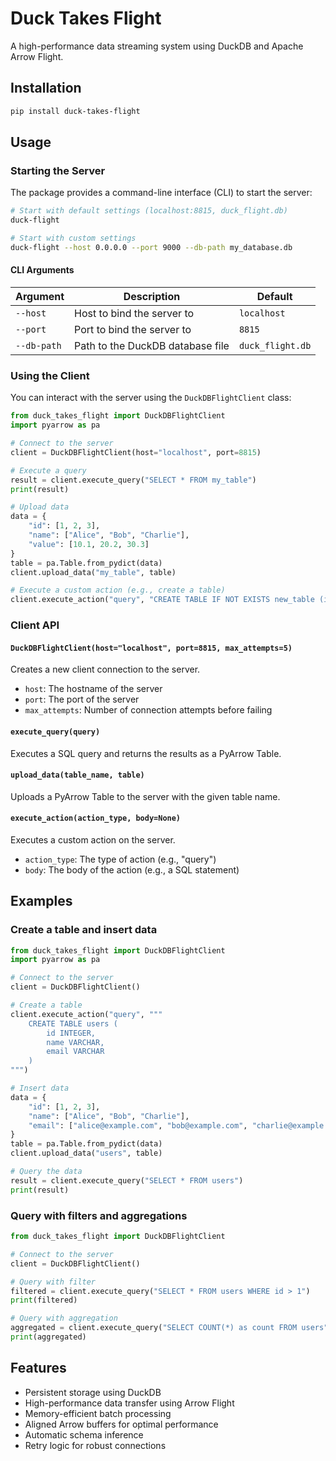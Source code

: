 # Duck Takes Flight

A high-performance data streaming system using DuckDB and Apache Arrow Flight.

## Installation

```bash
pip install duck-takes-flight
```

## Usage

### Starting the Server

The package provides a command-line interface (CLI) to start the server:

```bash
# Start with default settings (localhost:8815, duck_flight.db)
duck-flight

# Start with custom settings
duck-flight --host 0.0.0.0 --port 9000 --db-path my_database.db
```

#### CLI Arguments

| Argument | Description | Default |
|----------|-------------|---------|
| `--host` | Host to bind the server to | `localhost` |
| `--port` | Port to bind the server to | `8815` |
| `--db-path` | Path to the DuckDB database file | `duck_flight.db` |

### Using the Client

You can interact with the server using the `DuckDBFlightClient` class:

```python
from duck_takes_flight import DuckDBFlightClient
import pyarrow as pa

# Connect to the server
client = DuckDBFlightClient(host="localhost", port=8815)

# Execute a query
result = client.execute_query("SELECT * FROM my_table")
print(result)

# Upload data
data = {
    "id": [1, 2, 3],
    "name": ["Alice", "Bob", "Charlie"],
    "value": [10.1, 20.2, 30.3]
}
table = pa.Table.from_pydict(data)
client.upload_data("my_table", table)

# Execute a custom action (e.g., create a table)
client.execute_action("query", "CREATE TABLE IF NOT EXISTS new_table (id INT, name VARCHAR)")
```

### Client API

#### `DuckDBFlightClient(host="localhost", port=8815, max_attempts=5)`

Creates a new client connection to the server.

- `host`: The hostname of the server
- `port`: The port of the server
- `max_attempts`: Number of connection attempts before failing

#### `execute_query(query)`

Executes a SQL query and returns the results as a PyArrow Table.

#### `upload_data(table_name, table)`

Uploads a PyArrow Table to the server with the given table name.

#### `execute_action(action_type, body=None)`

Executes a custom action on the server.
- `action_type`: The type of action (e.g., "query")
- `body`: The body of the action (e.g., a SQL statement)

## Examples

### Create a table and insert data

```python
from duck_takes_flight import DuckDBFlightClient
import pyarrow as pa

# Connect to the server
client = DuckDBFlightClient()

# Create a table
client.execute_action("query", """
    CREATE TABLE users (
        id INTEGER,
        name VARCHAR,
        email VARCHAR
    )
""")

# Insert data
data = {
    "id": [1, 2, 3],
    "name": ["Alice", "Bob", "Charlie"],
    "email": ["alice@example.com", "bob@example.com", "charlie@example.com"]
}
table = pa.Table.from_pydict(data)
client.upload_data("users", table)

# Query the data
result = client.execute_query("SELECT * FROM users")
print(result)
```

### Query with filters and aggregations

```python
from duck_takes_flight import DuckDBFlightClient

# Connect to the server
client = DuckDBFlightClient()

# Query with filter
filtered = client.execute_query("SELECT * FROM users WHERE id > 1")
print(filtered)

# Query with aggregation
aggregated = client.execute_query("SELECT COUNT(*) as count FROM users")
print(aggregated)
```

## Features

- Persistent storage using DuckDB
- High-performance data transfer using Arrow Flight
- Memory-efficient batch processing
- Aligned Arrow buffers for optimal performance
- Automatic schema inference
- Retry logic for robust connections
